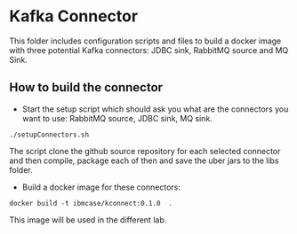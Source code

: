 # Kafka Connector

This folder includes configuration scripts and files to build a docker image with three potential Kafka connectors: JDBC sink, RabbitMQ source and MQ Sink.

## How to build the connector

* Start the setup script which should ask you what are the connectors you want to use: RabbitMQ source, JDBC sink, MQ sink.

```shell
./setupConnectors.sh
```

The script clone the  github source repository for each selected connector and then compile, package each of then and save the uber jars to the libs folder.

* Build a docker image for these connectors:

```shell
docker build -t ibmcase/kconnect:0.1.0  .
```

This image will be used in the different lab.